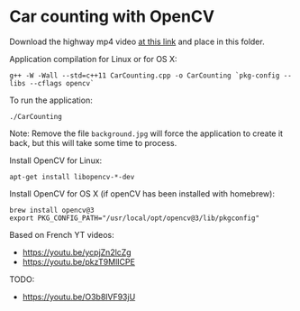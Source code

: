 # Car counting with OpenCV

Download the highway mp4 video [at this link](https://github.com/L42Project/Tutoriels/blob/master/OpenCV/tutoriel13/autoroute.mp4) and place in this folder.

Application compilation for Linux or for OS X:
```
g++ -W -Wall --std=c++11 CarCounting.cpp -o CarCounting `pkg-config --libs --cflags opencv`
```

To run the application:
```
./CarCounting
```

Note: Remove the file `background.jpg` will force the application to create it back, but this will take some time to process.

Install OpenCV for Linux:
```
apt-get install libopencv-*-dev
```

Install OpenCV for OS X (if openCV has been installed with homebrew):
```
brew install opencv@3
export PKG_CONFIG_PATH="/usr/local/opt/opencv@3/lib/pkgconfig"
```

Based on French YT videos:
- https://youtu.be/ycpjZn2lcZg
- https://youtu.be/pkzT9MlICPE

TODO:
- https://youtu.be/O3b8lVF93jU
